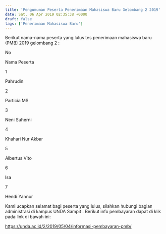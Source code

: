 ```yaml
---
title: 'Pengumuman Peserta Penerimaan Mahasiswa Baru Gelombang 2 2019'
date: Sat, 06 Apr 2019 02:35:38 +0000
draft: false
tags: ['Penerimaan Mahasiswa Baru']
---
```


Berikut nama-nama peserta yang lulus tes penerimaan mahasiswa baru (PMB) 2019 gelombang 2 :

No

Nama Peserta

1

Pahrudin

2

Particia MS

3

Neni Suherni

4

Khahari Nur Akbar

5

Albertus Vito

6

Isa

7

Hendi Yannor

Kami ucapkan selamat bagi peserta yang lulus, silahkan hubungi bagian administrasi di kampus UNDA Sampit . Berikut info pembayaran dapat di klik pada link di bawah ini:

https://unda.ac.id/2/2019/05/04/informasi-pembayaran-pmb/